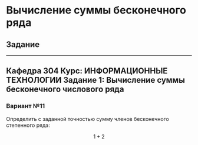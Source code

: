# Вычисление суммы бесконечного ряда

## Задание

---
Кафедра 304    Курс: ИНФОРМАЦИОННЫЕ ТЕХНОЛОГИИ
Задание 1: Вычисление суммы бесконечного числового ряда
---

### Вариант №11

Определить с заданной точностью сумму членов бесконечного степенного ряда:

$$ 1 + 2 $$
